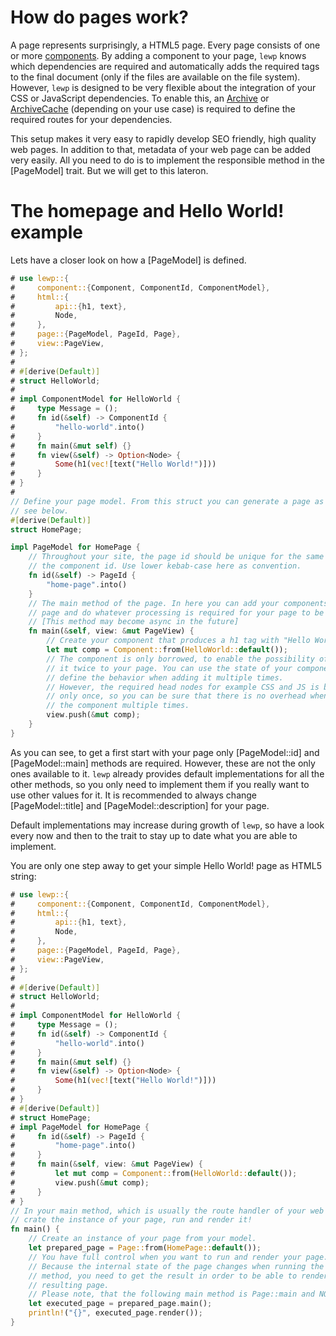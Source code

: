 # How do pages work?

A page represents surprisingly, a HTML5 page. Every page consists of one or
more [components](crate::component). By adding a component to your page,
`lewp` knows which dependencies are required and automatically adds the required
tags to the final document (only if the files are available on the file system).
However, `lewp` is designed to be very flexible
about the integration of your CSS or JavaScript dependencies.
To enable this, an [Archive](crate::archive::Archive)
or [ArchiveCache](crate::archive::ArchiveCache) (depending on your use case)
is required to define the required routes for your dependencies.

This setup makes it very easy to rapidly develop SEO friendly, high quality web pages.
In addition to that, metadata of your web page can be added very easily. All
you need to do is to implement the responsible method in the [PageModel] trait.
But we will get to this lateron.

# The homepage and Hello World! example

Lets have a closer look on how a [PageModel] is defined.

```rust
# use lewp::{
#     component::{Component, ComponentId, ComponentModel},
#     html::{
#         api::{h1, text},
#         Node,
#     },
#     page::{PageModel, PageId, Page},
#     view::PageView,
# };
#
# #[derive(Default)]
# struct HelloWorld;
#
# impl ComponentModel for HelloWorld {
#     type Message = ();
#     fn id(&self) -> ComponentId {
#         "hello-world".into()
#     }
#     fn main(&mut self) {}
#     fn view(&self) -> Option<Node> {
#         Some(h1(vec![text("Hello World!")]))
#     }
# }
#
// Define your page model. From this struct you can generate a page as you will
// see below.
#[derive(Default)]
struct HomePage;

impl PageModel for HomePage {
    // Throughout your site, the page id should be unique for the same reason as
    // the component id. Use lower kebab-case here as convention.
    fn id(&self) -> PageId {
        "home-page".into()
    }
    // The main method of the page. In here you can add your components to the
    // page and do whatever processing is required for your page to be rendered.
    // [This method may become async in the future]
    fn main(&self, view: &mut PageView) {
        // Create your component that produces a h1 tag with "Hello World!" in it.
        let mut comp = Component::from(HelloWorld::default());
        // The component is only borrowed, to enable the possibility of adding
        // it twice to your page. You can use the state of your component to
        // define the behavior when adding it multiple times.
        // However, the required head nodes for example CSS and JS is being added
        // only once, so you can be sure that there is no overhead when adding
        // the component multiple times.
        view.push(&mut comp);
    }
}
```

As you can see, to get a first start with your page only [PageModel::id] and [PageModel::main]
methods are required. However, these are not the only ones available to it.
`lewp` already provides default implementations for all the other methods, so
you only need to implement them if you really want to use other values for it.
It is recommended to always change [PageModel::title] and [PageModel::description]
for your page.

Default implementations may increase during growth of `lewp`, so have a look
every now and then to the trait to stay up to date what you are able to implement.

You are only one step away to get your simple Hello World! page as HTML5 string:
```rust
# use lewp::{
#     component::{Component, ComponentId, ComponentModel},
#     html::{
#         api::{h1, text},
#         Node,
#     },
#     page::{PageModel, PageId, Page},
#     view::PageView,
# };
#
# #[derive(Default)]
# struct HelloWorld;
#
# impl ComponentModel for HelloWorld {
#     type Message = ();
#     fn id(&self) -> ComponentId {
#         "hello-world".into()
#     }
#     fn main(&mut self) {}
#     fn view(&self) -> Option<Node> {
#         Some(h1(vec![text("Hello World!")]))
#     }
# }
# #[derive(Default)]
# struct HomePage;
# impl PageModel for HomePage {
#     fn id(&self) -> PageId {
#         "home-page".into()
#     }
#     fn main(&self, view: &mut PageView) {
#         let mut comp = Component::from(HelloWorld::default());
#         view.push(&mut comp);
#     }
# }
// In your main method, which is usually the route handler of your web framework,
// crate the instance of your page, run and render it!
fn main() {
    // Create an instance of your page from your model.
    let prepared_page = Page::from(HomePage::default());
    // You have full control when you want to run and render your page.
    // Because the internal state of the page changes when running the main
    // method, you need to get the result in order to be able to render the
    // resulting page.
    // Please note, that the following main method is Page::main and NOT PageModel::main!
    let executed_page = prepared_page.main();
    println!("{}", executed_page.render());
}
```